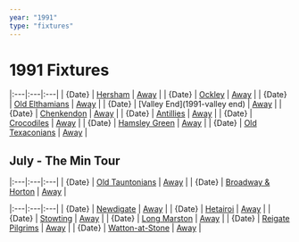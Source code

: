 ```yaml
---
year: "1991"
type: "fixtures"
---
```


# 1991 Fixtures

|:---|:---|:---|
| {Date} | [Hersham](/1991/1991-hersham) | [Away]() |
| {Date} | [Ockley](/1991/1991-ockley) | [Away](https://goo.gl/maps/vmhvFhbrVZGrsXAAA) |
| {Date} | [Old Elthamians](/1991/1991-old-elthamians) | [Away](https://goo.gl/maps/FQbBNZQTFggEmhfv9) |
| {Date} | [Valley End](1991-valley end) | [Away]() |
| {Date} | [Chenkendon](/1991/1991-chenkendon) | [Away]() |
| {Date} | [Antillies](/1991/1991-antillies) | [Away]() |
| {Date} | [Crocodiles](/1991/1991-crocodiles) | [Away]() |
| {Date} | [Hamsley Green](/1991/1991-hamsley-green) | [Away]() |
| {Date} | [Old Texaconians](/1991/1991-old-texaconians) | [Away]() |

## July - The Min Tour

|:---|:---|:---|
| {Date} | [Old Tauntonians](/1991/1991-old-tauntonians) | [Away](https://goo.gl/maps/viL3E8ucMGGG7G9i8) |
| {Date} | [Broadway & Horton](/1991/1991-broadway-and-horton) | [Away]() |

|:---|:---|:---|
| {Date} | [Newdigate](/1991/1991-newdigate) | [Away](https://goo.gl/maps/kQnkUfc3MdtqLyvd8) |
| {Date} | [Hetairoi](/1991/1991-hetairoi) | [Away]() |
| {Date} | [Stowting](/1991/1991-stowting) | [Away](https://goo.gl/maps/A5HTfBKbD44fwSDq7) |
| {Date} | [Long Marston](/1991/1991-long-marston) | [Away]() |
| {Date} | [Reigate Pilgrims](/1991/1991-reigate-pilgrims) | [Away]() |
| {Date} | [Watton-at-Stone](/1991/1991-watton-at-stone) | [Away]() |